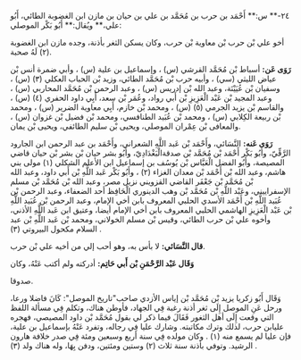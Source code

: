 ٢٤-** س:** أَحْمَد بن حرب بن مُحَمَّد بن علي بن حيان بن مازن ابن الغضوبة الطائي، أَبُو علي،** ويُقال:** أَبُو بَكْر الموصلي:

أخو علي بْن حرب بْن معاوية بْن حرب، وكان يسكن الثغر بأذنة، وجده مازن ابن الغضوبة (٢) لَهُ صحبة.

**رَوَى عَن:** أسباط بْن مُحَمَّد القرشي (س) ، وإسماعيل بن علية (س) ، وأبي ضمرة أنس بْن عياض الليثي (سي) ، وأبيه حرب بْن مُحَمَّد الطائي، وزيد بْن الحباب العكلي (٣) (س) ، وسفيان بْن عُيَيْنَة، وعبد الله بْن إدريس (س) ، وعبد الرحمن بْن مُحَمَّد المحاربي (س) ، وعبد المجيد بْن عَبْد الْعَزِيزِ بْن أَبي رواد، وعُمَر بْن سعد، أَبِي داود الحفري (٤) (س) ، والقاسم بْن يزيد الجرمي (٥) (س) ، ومحمد بْن خازم، أَبِي معاوية الضرير (س) ، ومحمد بْن ربيعة الكِلابي (س) ، ومحمد بْن عُبَيد الطنافسي، ومحمد بْن فضيل بْن غزوان (س) ، والمعافى بْن عِمْران الموصلي، ويحيى بْن سليم الطائفي، ويحيى بْن يمان.

**رَوَى عَنه:** النَّسَائي، وأَحْمَد بْن عَبد اللَّهِ الشعراني، وأَحْمَد بن عبد الرحمن ابن الجارود الرَّقِّيّ، وأَبُو بَكْر أَحْمَد بْن مُحَمَّد بْن صدقةالْبَغْدَادِيّ، وأَبُو بشر حيان بْن بشر بْن حيان قاضي المصيصة، وأَبُو الفضل الْعَبَّاس بْن يُوسُف بن إسماعيل ابن الأعلم الشكلي (١) مولى بني هاشم، وعبد الله بْن أَحْمَد بْن معدان الغزاء (٢) ، وأَبُو بَكْر عَبد اللَّهِ بْن أَبي داود، وعبد الله بْن مُحَمَّد بْن جَعْفَر القاضي القزويني نزيل مصر، وعبد الله بْن مُحَمَّد بْن مسلم الإسفراييني، وعَبْد اللَّهِ بْن مُحَمَّد بْن وهب الدينوري الْحَافِظ أحد الضعفاء، وعبد الرحمن بْن عُبَيد اللَّهِ بْن أَحْمَد الأسدي الحلبي المعروف بابن أخي الإمام، وعبد الرحمن بْن عُبَيد اللَّهِ بْن عَبْد الْعَزِيزِ الهاشمي الحلبي المعروف بابن أخي الإمام أيضا، وعتيق ابن عَبد اللَّهِ الأذني، وأخوه علي بْن حرب الطائي، وقيس بْن مسلم الخولاني، ومحمد بْن عَبد اللَّهِ بْن عبد السلام مكحول البيروتي (٣) .

**قال النَّسَائي:** لا بأس به، وهو أحب إلي من أخيه علي بْن حرب.

**وَقَال عَبْد الرَّحْمَنِ بْن أَبي حَاتِم:** أدركته ولم أكتب عَنْهُ، وكان

صدوقا.

وَقَال أَبُو زكريا يزيد بْن مُحَمَّد بْن إياس الأزدي صاحب"تاريخ الموصل": كَانَ فاضلا ورعا، ورحل عَنِ الموصل إِلَى ثغر أذنة رغبة فِي الجهاد، فأوطن هناك، وتكلم فِي مسألة اللفظ التي وقعت إِلَى أهل الثغور فَقَالَ فيما ذكر لي بقول مُحَمَّد بْن داود المصيصي، فهجره عليابن حرب، لذلك وترك مكاتبته. وشارك عليا فِي رجاله، وتفرد عَنْهُ بإسماعيل بن علية، فإن عليا لم يسمع منه (١) . وكان مولده فِي سنة أربع وسبعين ومئة فِي صدر خلافة هارون الرشيد. وتوفي بأذنة سنة ثلاث (٢) وستين ومئتين، ودفن بِهَا، وله هناك ولد (٣) .